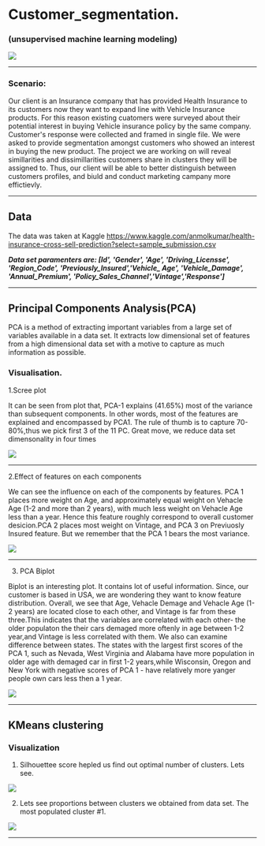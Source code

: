 # Customer_segmentation.

### (unsupervised  machine learning modeling) 

![](https://github.com/evgenygrobov/Customer_clustering./blob/main/images/product-service-segmentation-28071896.jpg)


---

### Scenario:

Our client is an Insurance company that has provided Health Insurance to its customers now they want to expand line with  Vehicle Insurance products. For this reason existing cuatomers were surveyed about their potential interest in buying Vehicle insurance policy by the same company. Customer's response were collected and framed in single file. 
We were asked to provide segmentation amongst customers who showed an interest in buying the new product. The project we are working on will reveal simillarities and dissimillarities customers share in clusters they will be assigned to. Thus, our client will be able to better distinguish between customers profiles,  and biuld and conduct marketing campany more effictievly.  

---

## Data

The data was taken at Kaggle  https://www.kaggle.com/anmolkumar/health-insurance-cross-sell-prediction?select=sample_submission.csv

***Data set paramenters are: [Id', 'Gender', 'Age', 'Driving_Licensse', 'Region_Code', 'Previously_Insured','Vehicle_
Age', 'Vehicle_Damage', 'Annual_Premium', 'Policy_Sales_Channel','Vintage','Response']***
       

---

## Principal Components Analysis(PCA)
PCA is a method of extracting important variables from a large set of variables available in a data set. It extracts low dimensional set of features from a high dimensional data set with a motive to capture as much information as possible.

### Visualisation.

1.Scree plot

It can be seen from plot that, PCA-1 explains (41.65%) most of the variance than subsequent components. In other words, most of the features are explained and encompassed by PCA1. The rule of thumb is to capture 70-80%,thus we pick first 3 of the 11 PC. Great move, we reduce data set dimensonality in four times

![](https://github.com/evgenygrobov/Customer_clustering./blob/main/images/PCA__scree-1.png)  

---

2.Effect of features on each components

We can see the influence on each of the components by features. PCA 1 places more weight on Age, and approximately equal weight on Vehacle Age (1-2 and more than 2 years), with much less weight on Vehacle Age less than a year. Hence this feature roughly correspond to overall customer desicion.PCA 2 places most weight on Vintage, and PCA 3 on Previuosly Insured feature. But we remember that the PCA 1 bears the most variance.

![](https://github.com/evgenygrobov/Customer_clustering./blob/main/images/PCA_componets_heatmap.png)

---

3. PCA Biplot

Biplot is an interesting plot. It contains lot of useful information. Since, our customer is based in USA, we are wondering they want to know feature distribution.
Overall, we see that Age, Vehacle Demage and Vehacle Age (1-2 years) are located close to each other, and Vintage is far from these three.This indicates that the variables are correlated with each other- the older populaton the their cars demaged more oftenly in age between 1-2 year,and Vintage is less correlated with them.
We also can examine difference between states. The states with the largest first scores of the PCA 1, such as Nevada, West Virginia and Alabama have more population in older age with demaged car in first 1-2 years,while Wisconsin, Oregon and New York with negative scores of PCA 1 - have relatively more yanger people own cars less then a 1 year. 

![](https://github.com/evgenygrobov/Customer_clustering./blob/main/images/Bi_plot.png)

---

## KMeans clustering 

### Visualization

1. Silhouettee score hepled us find out optimal number of clusters. Lets see.

![](https://github.com/evgenygrobov/Customer_clustering./blob/main/images/PCA_labled__YES_customers.png)

2. Lets see proportions between clusters we obtained from data set. The most populated cluster #1.

![](https://github.com/evgenygrobov/Customer_clustering./blob/main/images/TrueProportion.png)

---


